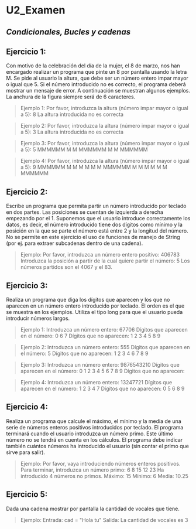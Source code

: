 # U2_Examen
*Condicionales, Bucles y cadenas*
---


Ejercicio 1:
---

Con motivo de la celebración del día de la mujer, el 8 de marzo, nos han encargado realizar un programa que pinte un 8 por pantalla usando la letra M. Se pide al usuario la altura, que debe ser un número entero impar mayor o igual que 5. Si el número introducido no es correcto, el programa deberá mostrar un mensaje de error. A continuación se muestran algunos ejemplos. La anchura de la figura siempre será de 6 caracteres.

> Ejemplo 1:
Por favor, introduzca la altura (número impar mayor o igual a 5): 8
La altura introducida no es correcta

> Ejemplo 2:
Por favor, introduzca la altura (número impar mayor o igual a 5): 3
La altura introducida no es correcta

> Ejemplo 3:
Por favor, introduzca la altura (número impar mayor o igual a 5): 5
MMMMMM
M    M
MMMMMM
M    M
MMMMMM

> Ejemplo 4:
Por favor, introduzca la altura (número impar mayor o igual a 5): 9
MMMMMM
M    M
M    M
M    M
MMMMMM
M    M
M    M
M    M
MMMMMM


Ejercicio 2:
---
Escribe un programa que permita partir un número introducido por teclado en dos partes. Las posiciones se cuentan de izquierda a derecha empezando por
el 1. Suponemos que el usuario introduce correctamente los datos, es decir, el número introducido tiene dos dígitos como mínimo y la posición en la que
se parte el número está entre 2 y la longitud del número. No se permite en este ejercicio el uso de funciones de manejo de String (por ej. para extraer
subcadenas dentro de una cadena).

> Ejemplo:
Por favor, introduzca un número entero positivo: 406783
Introduzca la posición a partir de la cual quiere partir el número: 5
Los números partidos son el 4067 y el 83.

Ejercicio 3:
---
Realiza un programa que diga los dígitos que aparecen y los que no aparecen en un número entero introducido por teclado. El orden es el que se muestra en
los ejemplos. Utiliza el tipo long para que el usuario pueda introducir números largos.

> Ejemplo 1:
Introduzca un número entero: 67706
Dígitos que aparecen en el número: 0 6 7
Dígitos que no aparecen: 1 2 3 4 5 8 9

> Ejemplo 2:
Introduzca un número entero: 555
Dígitos que aparecen en el número: 5
Dígitos que no aparecen: 1 2 3 4 6 7 8 9

> Ejemplo 3:
Introduzca un número entero: 9876543210
Dígitos que aparecen en el número: 0 1 2 3 4 5 6 7 8 9
Dígitos que no aparecen:

> Ejemplo 4:
Introduzca un número entero: 13247721
Dígitos que aparecen en el número: 1 2 3 4 7
Dígitos que no aparecen: 0 5 6 8 9

Ejercicio 4:
---
Realiza un programa que calcule el máximo, el mínimo y la media de una serie de números enteros positivos introducidos por teclado. El programa terminará
cuando el usuario introduzca un número primo. Este último número no se tendrá en cuenta en los cálculos. El programa debe indicar también cuántos
números ha introducido el usuario (sin contar el primo que sirve para salir).

> Ejemplo:
Por favor, vaya introduciendo números enteros positivos. Para terminar, introduzca un número primo:
6
8
15
12
23
Ha introducido 4 números no primos.
Máximo: 15
Mínimo: 6
Media: 10.25

Ejercicio 5:
---
Dada una cadena mostrar por pantalla la cantidad de vocales que tiene. 

> Ejemplo:
Entrada: cad = "Hola tu"
Salida: La cantidad de vocales es 3
